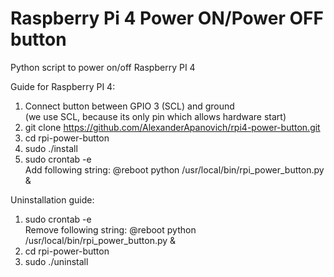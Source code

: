 # Raspberry Pi 4 Power ON/Power OFF button

Python script to power on/off Raspberry PI 4  

Guide for Raspberry PI 4:
1. Connect button between GPIO 3 (SCL) and ground  
(we use SCL, because its only pin which allows hardware start)  
2. git clone https://github.com/AlexanderApanovich/rpi4-power-button.git
3. cd rpi-power-button
4. sudo ./install
5. sudo crontab -e  
Add following string: @reboot python /usr/local/bin/rpi_power_button.py &

Uninstallation guide:
1. sudo crontab -e  
Remove following string: @reboot python /usr/local/bin/rpi_power_button.py &
2. cd rpi-power-button
3. sudo ./uninstall
